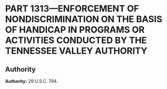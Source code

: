 # PART 1313—ENFORCEMENT OF NONDISCRIMINATION ON THE BASIS OF HANDICAP IN PROGRAMS OR ACTIVITIES CONDUCTED BY THE TENNESSEE VALLEY AUTHORITY


## Authority

**Authority:** 29 U.S.C. 794.


